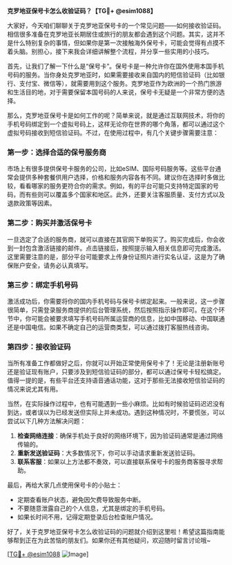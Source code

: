 **克罗地亚保号卡怎么收验证码？【TG💪+ @esim1088】**

大家好，今天咱们聊聊关于克罗地亚保号卡的一个常见问题——如何接收验证码。相信很多准备在克罗地亚长期居住或旅行的朋友都会遇到这个问题。其实，这并不是什么特别复杂的事情，但如果你是第一次接触海外保号卡，可能会觉得有点摸不着头脑。别担心，接下来我会详细讲解整个流程，并分享一些实用的小技巧。

首先，让我们了解一下什么是“保号卡”。保号卡是一种允许你在国外使用本国手机号码的服务。当你身处克罗地亚时，如果需要接收来自国内的短信验证码（比如银行、支付宝、微信等），就需要用到这个服务。克罗地亚作为欧洲的一个热门旅游和生活目的地，对于需要保留本国号码的人来说，保号卡无疑是一个非常方便的选择。

那么，克罗地亚保号卡是如何工作的呢？简单来说，就是通过互联网技术，将你的手机号码绑定到一个虚拟号码上，这样无论你在世界的哪个角落，都可以通过这个虚拟号码接收到短信验证码。不过，在使用过程中，有几个关键步骤需要注意：

### **第一步：选择合适的保号服务商**
市场上有很多提供保号卡服务的公司，比如eSIM、国际号码服务等。这些平台通常会提供多种套餐供用户选择，价格和服务内容各有不同。建议你在选择时多做比较，看看哪家的服务更符合你的需求。例如，有的平台可能只支持特定国家的号码，而有些则可以覆盖多个国家和地区。此外，还要关注客服质量、支付方式以及退款政策等因素。

### **第二步：购买并激活保号卡**
一旦选定了合适的服务商，就可以直接在其官网下单购买了。购买完成后，你会收到一封包含激活链接的邮件。点击链接后，按照提示输入相关信息即可完成激活。这里需要注意的是，部分平台可能要求上传身份证照片进行实名认证，这是为了确保账户安全，请务必认真填写。

### **第三步：绑定手机号码**
激活成功后，你需要将你的国内手机号码与保号卡绑定起来。一般来说，这一步骤很简单，只需登录服务商提供的后台管理系统，然后按照指示操作即可。在这个环节中，你可能会被要求填写手机号码所属运营商的信息，比如中国移动、中国联通还是中国电信。如果不确定自己的运营商类型，可以通过拨打客服热线咨询。

### **第四步：接收验证码**
当所有准备工作都做好之后，你就可以开始正常使用保号卡了！无论是注册新账号还是验证现有账户，只要涉及到短信验证码的部分，都可以通过保号卡轻松搞定。值得一提的是，有些平台还支持语音通话功能，这对于那些无法接收短信验证码的情况来说尤其有用。

当然，在实际操作过程中，也有可能遇到一些小麻烦。比如有时候验证码迟迟没有到达，或者误以为已经发送但实际上并未成功。遇到这种情况时，不要慌张，可以尝试以下几种方法解决问题：

1. **检查网络连接**：确保手机处于良好的网络环境下，因为验证码通常是通过网络传输的。
2. **重新发送验证码**：大多数情况下，你可以手动请求重新发送验证码。
3. **联系客服**：如果以上方法都不奏效，可以直接联系保号卡的服务商客服寻求帮助。

最后，再给大家几点使用保号卡的小贴士：
- 定期查看账户状态，避免因欠费导致服务中断。
- 不要随意泄露自己的个人信息，尤其是绑定的手机号码。
- 如果长时间不用，记得定期登录后台检查账户情况。

好了，关于克罗地亚保号卡怎么收验证码的问题就介绍到这里啦！希望这篇指南能够帮到正在为此苦恼的朋友们。如果你还有其他疑问，欢迎随时留言讨论哦~

[[TG💪+ @esim1088](https://t.me/s/esim1088) ![Image](https://i.postimg.cc/4NQfJmqS/Snipaste-2025-05-13-00-14-12.png)]